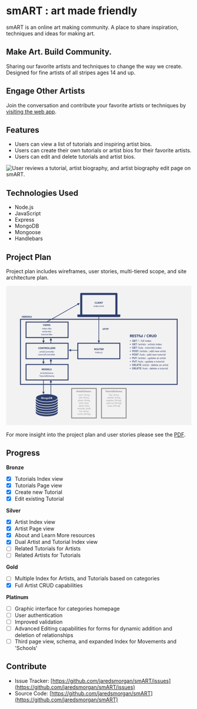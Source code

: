 # smART : art made friendly

smART is an online art making community. A place to share inspiration, techniques and ideas for making art.

## Make Art. Build Community.

Sharing our favorite artists and techniques to change the way we create. Designed for fine artists of all stripes ages 14 and up.

## Engage Other Artists

Join the conversation and contribute your favorite artists or techniques by [visiting the web app](URL).

## Features

- Users can view a list of tutorials and inspiring artist bios.
- Users can create their own tutorials or artist bios for their favorite artists.
- Users can edit and delete tutorials and artist bios.

![User reviews a tutorial, artist biography, and artist biography edit page on smART.](smART_gifted.gif)

## Technologies Used

- Node.js
- JavaScript
- Express
- MongoDB
- Mongoose
- Handlebars

## Project Plan

Project plan includes wireframes, user stories, multi-tiered scope, and site architecture plan.

![smART architecture and CRUD explanation.](smART-architecture.jpg)

For more insight into the project plan and user stories please see the [PDF](smART-proj-plan.pdf).

## Progress

**Bronze**

- [x] Tutorials Index view
- [x] Tutorials Page view
- [x] Create new Tutorial
- [x] Edit existing Tutorial

**Silver**

- [x] Artist Index view
- [x] Artist Page view
- [x] About and Learn More resources
- [x] Dual Artist and Tutorial Index view
- [ ] Related Tutorials for Artists
- [ ] Related Artists for Tutorials

**Gold**

- [ ] Multiple Index for Artists, and Tutorials based on categories
- [x] Full Artist CRUD capabilities

**Platinum**

- [ ] Graphic interface for categories homepage
- [ ] User authentication
- [ ] Improved validation
- [ ] Advanced Editing capabilities for forms for dynamic addition and deletion of relationships
- [ ] Third page view, schema, and expanded Index for Movements and 'Schools'

## Contribute

- Issue Tracker: [https://github.com/jaredsmorgan/smART/issues](https://github.com/jaredsmorgan/smART/issues)
- Source Code: [https://github.com/jaredsmorgan/smART](https://github.com/jaredsmorgan/smART)
